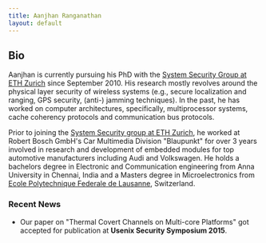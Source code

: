 ```yaml
---
title: Aanjhan Ranganathan
layout: default
---
```


## Bio
Aanjhan is currently pursuing his PhD with the [System Security Group at ETH Zurich] since September 2010. His research mostly revolves around the physical layer security of wireless systems (e.g., secure localization and ranging, GPS security, (anti-) jamming techniques). In the past, he has worked on computer architectures, specifically, multiprocessor systems, cache coherency protocols and communication bus protocols.

Prior to joining the [System Security group at ETH Zurich], he worked at Robert Bosch GmbH's Car Multimedia Division "Blaupunkt" for over 3 years involved in research and development of embedded modules for top automotive manufacturers including Audi and Volkswagen. He holds a bachelors degree in Electronic and Communication engineering from Anna University in Chennai, India and a Masters degree in Microelectronics from [Ecole Polytechnique Federale de Lausanne], Switzerland.

### Recent News
* Our paper on "Thermal Covert Channels on Multi-core Platforms" got accepted for publication at **Usenix Security Symposium 2015**.


[System Security group at ETH Zurich]:http://www.syssec.ethz.ch
[Ecole Polytechnique Federale de Lausanne]:http://epfl.ch
